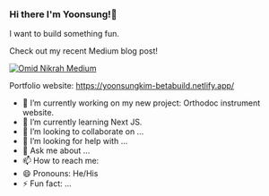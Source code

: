 ### Hi there I'm Yoonsung!👋

I want to build something fun.

Check out my recent Medium blog post!

[![Omid Nikrah Medium](https://github-readme-medium.vercel.app/?username=1019yskim)](https://medium.com/@1019yskim)

Portfolio website: https://yoonsungkim-betabuild.netlify.app/

- 🔭 I’m currently working on my new project: Orthodoc instrument website.
- 🌱 I’m currently learning Next JS.
- 👯 I’m looking to collaborate on ...
- 🤔 I’m looking for help with ...
- 💬 Ask me about ...
- 📫 How to reach me: 
- 😄 Pronouns: He/His
- ⚡ Fun fact: ...
